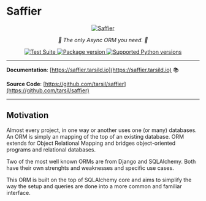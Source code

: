 # Saffier

<p align="center">
  <a href="https://saffier.tarsild.io"><img src="https://res.cloudinary.com/dymmond/image/upload/v1675104815/Saffier/logo/logo_dowatx.png" alt='Saffier'></a>
</p>

<p align="center">
    <em>🚀 The only Async ORM you need. 🚀</em>
</p>

<p align="center">
<a href="https://github.com/tarsil/saffier/workflows/Test%20Suite/badge.svg?event=push&branch=main" target="_blank">
    <img src="https://github.com/tarsil/saffier/workflows/Test%20Suite/badge.svg?event=push&branch=main" alt="Test Suite">
</a>

<a href="https://pypi.org/project/saffier" target="_blank">
    <img src="https://img.shields.io/pypi/v/saffier?color=%2334D058&label=pypi%20package" alt="Package version">
</a>

<a href="https://pypi.org/project/saffier" target="_blank">
    <img src="https://img.shields.io/pypi/pyversions/saffier.svg?color=%2334D058" alt="Supported Python versions">
</a>
</p>

---

**Documentation**: [https://saffier.tarsild.io](https://saffier.tarsild.io) 📚

**Source Code**: [https://github.com/tarsil/saffier](https://github.com/tarsil/saffier)

---

## Motivation

Almost every project, in one way or another uses one (or many) databases. An ORM is simply an mapping
of the top of an existing database. ORM extends for Object Relational Mapping and bridges object-oriented
programs and relational databases.

Two of the most well known ORMs are from Django and SQLAlchemy. Both have their own strenghts and
weaknesses and specific use cases.

This ORM is built on the top of SQLAlchemy core and aims to simplify the way the setup and queries
are done into a more common and familiar interface.